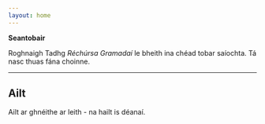```yaml
---
layout: home
---
```


<strong> Seantobair </strong>

Roghnaigh Tadhg *Réchúrsa Gramadaí* le bheith ina
chéad tobar saíochta. Tá nasc thuas fána choinne.

------

## Ailt

Ailt ar ghnéithe ar leith - na hailt is déanaí.


